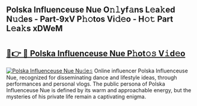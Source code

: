 ## Polska Influenceuse Nue O𝚗𝚕yf𝚊ns L𝚎a𝚔ed N𝚞𝚍es - Part-9xV P𝚑𝚘tos Vi𝚍𝚎o - H𝚘𝚝 Part L𝚎a𝚔s xDWeM

# <h2><a href="http://kf8dtud.oniu.top/?m=Polska+Influenceuse+Nue">🔗👉 🔴 Polska Influenceuse Nue P𝚑ot𝚘𝚜 V𝚒d𝚎o</a></h2>

[![Polska Influenceuse Nue Nu𝚍e𝚜](https://i.imgur.com/0qMVB7G.gif)](http://kf8dtud.oniu.top/?m=Polska+Influenceuse+Nue)
Online influencer Polska Influenceuse Nue, recognized for disseminating dance and lifestyle ideas, through performances and personal vlogs. The public persona of Polska Influenceuse Nue is defined by its warm and approachable energy, but the mysteries of his private life remain a captivating enigma.  
